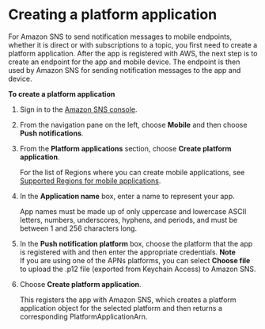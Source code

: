 # Creating a platform application<a name="mobile-push-send-register"></a>

 For Amazon SNS to send notification messages to mobile endpoints, whether it is direct or with subscriptions to a topic, you first need to create a platform application\. After the app is registered with AWS, the next step is to create an endpoint for the app and mobile device\. The endpoint is then used by Amazon SNS for sending notification messages to the app and device\. 

**To create a platform application**

1. Sign in to the [Amazon SNS console](https://console.aws.amazon.com/sns/home)\.

1. From the navigation pane on the left, choose **Mobile** and then choose **Push notifications**\.

1. From the **Platform applications** section, choose **Create platform application**\.

   For the list of Regions where you can create mobile applications, see [Supported Regions for mobile applications](sns-mobile-push-supported-regions.md)\.

1. In the **Application name** box, enter a name to represent your app\.

   App names must be made up of only uppercase and lowercase ASCII letters, numbers, underscores, hyphens, and periods, and must be between 1 and 256 characters long\.

1. In the **Push notification platform** box, choose the platform that the app is registered with and then enter the appropriate credentials\. 
**Note**  
 If you are using one of the APNs platforms, you can select **Choose file** to upload the \.p12 file \(exported from Keychain Access\) to Amazon SNS\.

1. Choose **Create platform application**\. 

   This registers the app with Amazon SNS, which creates a platform application object for the selected platform and then returns a corresponding PlatformApplicationArn\.